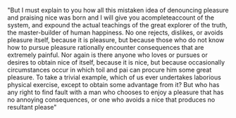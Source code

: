 "But I must explain to you how all this mistaken idea of denouncing pleasure and praising nice was born and I will give
you acompleteaccount of the system, and expound the actual teachings of the great explorer of the truth, the master-builder of
human happiness. No one rejects, dislikes, or avoids pleasure itself, because it is pleasure, but because those who do not know how
to pursue pleasure rationally encounter consequences that are extremely painful. Nor again is there anyone who loves or
pursues or desires to obtain nice of itself, because it is nice, but because occasionally circumstances occur in which toil
and pai
 can
procure him some great pleasure. To take a trivial example, which of us ever undertakes laborious physical exercise, except to
obtain some advantage from it? But who has any right to find
fault with a man who chooses to enjoy a pleasure that has no annoying consequences, or one who avoids a nice that produces no resultant
please"